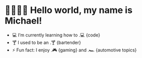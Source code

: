 # 👋🏼🧑‍💻 Hello world, my name is Michael! 

- 💻 I’m currently learning how to .💻 {code}
- 🍸 I used to be an .🍸 {bartender} 
- ⚡️ Fun fact: I enjoy .🎮 {gaming}  and .🏎️ {automotive topics}
